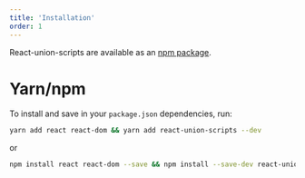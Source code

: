 ```yaml
---
title: 'Installation'
order: 1
---
```


React-union-scripts are available as an [npm package](http://npm.im/react-union-scripts).

# Yarn/npm

To install and save in your `package.json` dependencies, run:

```sh
yarn add react react-dom && yarn add react-union-scripts --dev
```

or

```sh
npm install react react-dom --save && npm install --save-dev react-union-scripts
```
